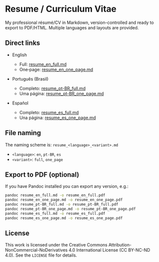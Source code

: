 # Resume / Curriculum Vitae

My professional résumé/CV in Markdown, version-controlled and ready to export to PDF/HTML. Multiple languages and layouts are provided.

## Direct links

- English
  - Full: [resume_en_full.md](./resume_en_full.md)
  - One‑page: [resume_en_one_page.md](./resume_en_one_page.md)

- Português (Brasil)
  - Completo: [resume_pt-BR_full.md](./resume_pt-BR_full.md)
  - Uma página: [resume_pt-BR_one_page.md](./resume_pt-BR_one_page.md)

- Español
  - Completo: [resume_es_full.md](./resume_es_full.md)
  - Una página: [resume_es_one_page.md](./resume_es_one_page.md)

## File naming

The naming scheme is: `resume_<language>_<variant>.md`

- `<language>`: `en`, `pt-BR`, `es`
- `<variant>`: `full`, `one_page`

## Export to PDF (optional)

If you have Pandoc installed you can export any version, e.g.:
```bash
pandoc resume_en_full.md -o resume_en_full.pdf
pandoc resume_en_one_page.md -o resume_en_one_page.pdf
pandoc resume_pt-BR_full.md -o resume_pt-BR_full.pdf
pandoc resume_pt-BR_one_page.md -o resume_pt-BR_one_page.pdf
pandoc resume_es_full.md -o resume_es_full.pdf
pandoc resume_es_one_page.md -o resume_es_one_page.pdf
```

## License

This work is licensed under the Creative Commons Attribution-NonCommercial-NoDerivatives 4.0 International License (CC BY-NC-ND 4.0). See the `LICENSE` file for details.
